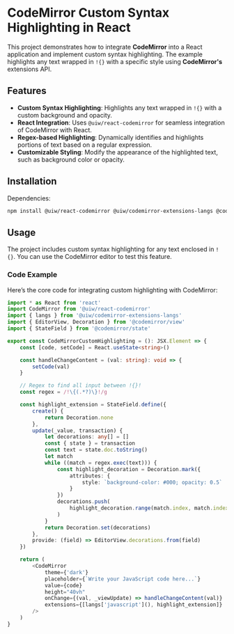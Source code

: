 # CodeMirror Custom Syntax Highlighting in React

This project demonstrates how to integrate **CodeMirror** into a React application and implement custom syntax highlighting. The example highlights any text wrapped in `!{}` with a specific style using **CodeMirror's** extensions API.

## Features

- **Custom Syntax Highlighting**: Highlights any text wrapped in `!{}` with a custom background and opacity.
- **React Integration**: Uses `@uiw/react-codemirror` for seamless integration of CodeMirror with React.
- **Regex-based Highlighting**: Dynamically identifies and highlights portions of text based on a regular expression.
- **Customizable Styling**: Modify the appearance of the highlighted text, such as background color or opacity.

## Installation

Dependencies:

```bash
npm install @uiw/react-codemirror @uiw/codemirror-extensions-langs @codemirror/view @codemirror/state
```

    
## Usage

The project includes custom syntax highlighting for any text enclosed in `!{}`. You can use the CodeMirror editor to test this feature. 

### Code Example

Here’s the core code for integrating custom highlighting with CodeMirror:

```typescript
import * as React from 'react'
import CodeMirror from '@uiw/react-codemirror'
import { langs } from '@uiw/codemirror-extensions-langs'
import { EditorView, Decoration } from '@codemirror/view'
import { StateField } from '@codemirror/state'

export const CodeMirrorCustomHighlighting = (): JSX.Element => {
    const [code, setCode] = React.useState<string>()

    const handleChangeContent = (val: string): void => {
        setCode(val)
    }

    // Regex to find all input between !{}!
    const regex = /!\{(.*?)\}!/g

    const highlight_extension = StateField.define({
        create() {
            return Decoration.none
        },
        update(_value, transaction) {
            let decorations: any[] = []
            const { state } = transaction
            const text = state.doc.toString()
            let match
            while ((match = regex.exec(text))) {
                const highlight_decoration = Decoration.mark({
                    attributes: {
                        style: `background-color: #000; opacity: 0.5`
                    }
                })
                decorations.push(
                    highlight_decoration.range(match.index, match.index + match[0].length)
                )
            }
            return Decoration.set(decorations)
        },
        provide: (field) => EditorView.decorations.from(field)
    })

    return (
        <CodeMirror
            theme={'dark'}
            placeholder={`Write your JavaScript code here...`}
            value={code}
            height="40vh"
            onChange={(val, _viewUpdate) => handleChangeContent(val)}
            extensions={[langs['javascript'](), highlight_extension]}
        />
    )
}
